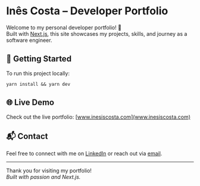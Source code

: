 # Inês Costa – Developer Portfolio

Welcome to my personal developer portfolio! 🚀  
Built with [Next.js](https://nextjs.org), this site showcases my projects, skills, and journey as a software engineer.

## 🚀 Getting Started

To run this project locally:

```shell
yarn install && yarn dev
```

## 🌐 Live Demo

Check out the live portfolio: [www.inesiscosta.com](www.inesiscosta.com)

## 📬 Contact

Feel free to connect with me on [LinkedIn](https://www.linkedin.com/in/inesiscosta/) or reach out via [email](mailto:me@inesiscosta.com).

---

Thank you for visiting my portfolio!  
*Built with passion and Next.js.*
